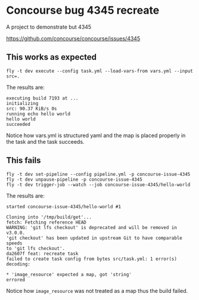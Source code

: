 # Concourse bug 4345 recreate

A project to demonstrate but 4345

https://github.com/concourse/concourse/issues/4345

## This works as expected

```
fly -t dev execute --config task.yml --load-vars-from vars.yml --input src=.
```

The results are:

```
executing build 7193 at ...
initializing
src: 90.37 KiB/s 0s
running echo hello world
hello world
succeeded
```

Notice how vars.yml is structured yaml and the map is placed properly in the task and the task succeeds.

## This fails

```
fly -t dev set-pipeline --config pipeline.yml -p concourse-issue-4345
fly -t dev unpause-pipeline -p concourse-issue-4345
fly -t dev trigger-job --watch --job concourse-issue-4345/hello-world
```

The results are:

```
started concourse-issue-4345/hello-world #1

Cloning into '/tmp/build/get'...
fetch: Fetching reference HEAD
WARNING: 'git lfs checkout' is deprecated and will be removed in v3.0.0.
'git checkout' has been updated in upstream Git to have comparable speeds
to 'git lfs checkout'.
da2607f feat: recreate task
failed to create task config from bytes src/task.yml: 1 error(s) decoding:

* 'image_resource' expected a map, got 'string'
errored
```

Notice how `image_resource` was not treated as a map thus the build failed.
